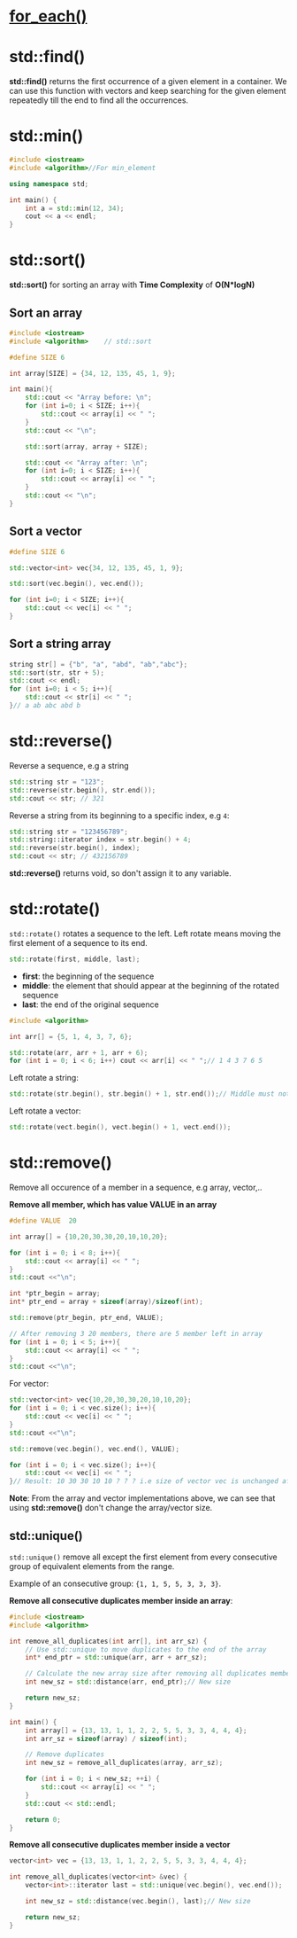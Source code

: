 # [for_each()](https://github.com/TranPhucVinh/Cplusplus/tree/master/Introduction/Function#for_each)

# std::find()
**std::find()** returns the first occurrence of a given element in a container. We can use this function with vectors and keep searching for the given element repeatedly till the end to find all the occurrences.
# std::min()
```cpp
#include <iostream>
#include <algorithm>//For min_element

using namespace std;

int main() {
	int a = std::min(12, 34);
	cout << a << endl;
}
```
# std::sort()
**std::sort()** for sorting an array with **Time Complexity** of **O(N*logN)**

## Sort an array
```cpp
#include <iostream>
#include <algorithm>    // std::sort

#define SIZE 6

int array[SIZE] = {34, 12, 135, 45, 1, 9};

int main(){
    std::cout << "Array before: \n";
    for (int i=0; i < SIZE; i++){
		std::cout << array[i] << " ";
	}
    std::cout << "\n";

	std::sort(array, array + SIZE);

    std::cout << "Array after: \n";
    for (int i=0; i < SIZE; i++){
		std::cout << array[i] << " ";
	}
    std::cout << "\n";
}
```
## Sort a vector
```cpp
#define SIZE 6

std::vector<int> vec{34, 12, 135, 45, 1, 9};

std::sort(vec.begin(), vec.end());

for (int i=0; i < SIZE; i++){
	std::cout << vec[i] << " ";
}
```
## Sort a string array
```cpp
string str[] = {"b", "a", "abd", "ab","abc"};
std::sort(str, str + 5);
std::cout << endl;
for (int i=0; i < 5; i++){
	std::cout << str[i] << " ";
}// a ab abc abd b
```
# std::reverse()
Reverse a sequence, e.g a string
```cpp
std::string str = "123";
std::reverse(str.begin(), str.end());
std::cout << str; // 321
```
Reverse a string from its beginning to a specific index, e.g ``4``:
```cpp
std::string str = "123456789";
std::string::iterator index = str.begin() + 4;
std::reverse(str.begin(), index);
std::cout << str; // 432156789
```
**std::reverse()** returns void, so don't assign it to any variable.
# std::rotate()
``std::rotate()`` rotates a sequence to the left. Left rotate means moving the first element of a sequence to its end.

```cpp
std::rotate(first, middle, last);
```
* **first**: the beginning of the sequence
* **middle**: the element that should appear at the beginning of the rotated sequence
* **last**:	the end of the original sequence
```cpp
#include <algorithm>

int arr[] = {5, 1, 4, 3, 7, 6};

std::rotate(arr, arr + 1, arr + 6);
for (int i = 0; i < 6; i++) cout << arr[i] << " ";// 1 4 3 7 6 5
```
Left rotate a string:
```cpp
std::rotate(str.begin(), str.begin() + 1, str.end());// Middle must not be str[1]
```
Left rotate a vector:
```cpp
std::rotate(vect.begin(), vect.begin() + 1, vect.end());
```
# std::remove()

Remove all occurence of a member in a sequence, e.g array, vector,..

**Remove all member, which has value VALUE in an array**
```cpp
#define VALUE  20

int array[] = {10,20,30,30,20,10,10,20};

for (int i = 0; i < 8; i++){
	std::cout << array[i] << " ";
}
std::cout <<"\n";

int *ptr_begin = array;
int* ptr_end = array + sizeof(array)/sizeof(int); 

std::remove(ptr_begin, ptr_end, VALUE);

// After removing 3 20 members, there are 5 member left in array
for (int i = 0; i < 5; i++){
	std::cout << array[i] << " ";
}
std::cout <<"\n";
```
For vector:
```cpp
std::vector<int> vec{10,20,30,30,20,10,10,20};
for (int i = 0; i < vec.size(); i++){
	std::cout << vec[i] << " ";
}
std::cout <<"\n";

std::remove(vec.begin(), vec.end(), VALUE);

for (int i = 0; i < vec.size(); i++){
	std::cout << vec[i] << " ";
}// Result: 10 30 30 10 10 ? ? ? i.e size of vector vec is unchanged after calling std::remove()
```
**Note**: From the array and vector implementations above, we can see that using **std::remove()** don't change the array/vector size.
## std::unique()
``std::unique()`` remove all except the first element from every consecutive group of equivalent elements from the range.

Example of an consecutive group: ``{1, 1, 5, 5, 3, 3, 3}``.

**Remove all consecutive duplicates member inside an array**:
```cpp
#include <iostream>
#include <algorithm>

int remove_all_duplicates(int arr[], int arr_sz) {
    // Use std::unique to move duplicates to the end of the array
    int* end_ptr = std::unique(arr, arr + arr_sz);

    // Calculate the new array size after removing all duplicates members
    int new_sz = std::distance(arr, end_ptr);// New size

    return new_sz;
}

int main() {
    int array[] = {13, 13, 1, 1, 2, 2, 5, 5, 3, 3, 4, 4, 4};
    int arr_sz = sizeof(array) / sizeof(int);

    // Remove duplicates
    int new_sz = remove_all_duplicates(array, arr_sz);

    for (int i = 0; i < new_sz; ++i) {
        std::cout << array[i] << " ";
    }
    std::cout << std::endl;

    return 0;
}
```
**Remove all consecutive duplicates member inside a vector**
```cpp
vector<int> vec = {13, 13, 1, 1, 2, 2, 5, 5, 3, 3, 4, 4, 4};

int remove_all_duplicates(vector<int> &vec) {
    vector<int>::iterator last = std::unique(vec.begin(), vec.end());

    int new_sz = std::distance(vec.begin(), last);// New size

    return new_sz;
}
```

